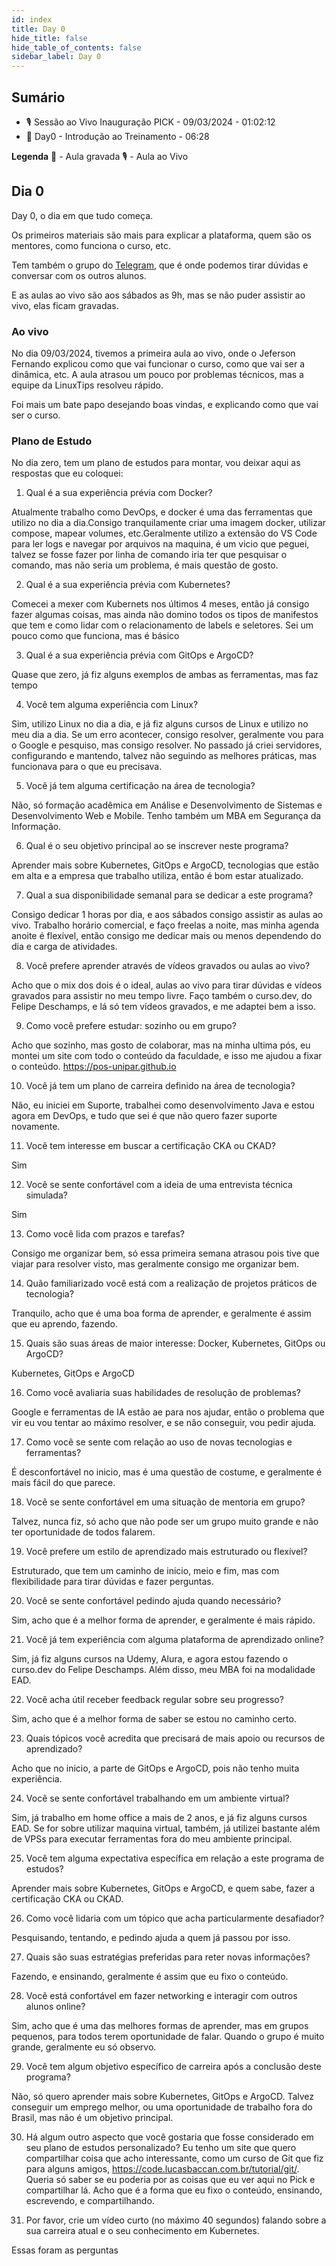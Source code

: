 ```yaml
---
id: index
title: Day 0
hide_title: false
hide_table_of_contents: false
sidebar_label: Day 0
---
```


## Sumário

- 🎙️ Sessão ao Vivo Inauguração PICK - 09/03/2024 - 01:02:12
- 🎥 Day0 - Introdução ao Treinamento - 06:28

**Legenda**
🎥 - Aula gravada
🎙️ - Aula ao Vivo

## Dia 0

Day 0, o dia em que tudo começa.

Os primeiros materiais são mais para explicar a plataforma, quem são os mentores, como funciona o curso, etc.

Tem também o grupo do [Telegram](https://t.me/canalLINUXtips), que é onde podemos tirar dúvidas e conversar com os outros alunos.

E as aulas ao vivo são aos sábados as 9h, mas se não puder assistir ao vivo, elas ficam gravadas.

### Ao vivo

No dia 09/03/2024, tivemos a primeira aula ao vivo, onde o Jeferson Fernando explicou como que vai funcionar o curso, como que vai ser a dinâmica, etc. A aula atrasou um pouco por problemas técnicos, mas a equipe da LinuxTips resolveu rápido.

Foi mais um bate papo desejando boas vindas, e explicando como que vai ser o curso.

### Plano de Estudo

No dia zero, tem um plano de estudos para montar, vou deixar aqui as respostas que eu coloquei:

1. Qual é a sua experiência prévia com Docker?

Atualmente trabalho como DevOps, e docker é uma das ferramentas que utilizo no dia a dia.Consigo tranquilamente criar uma imagem docker, utilizar compose, mapear volumes, etc.Geralmente utilizo a extensão do VS Code para ler logs e navegar por arquivos na maquina, é um vicio que peguei, talvez se fosse fazer por linha de comando iria ter que pesquisar o comando, mas não seria um problema, é mais questão de gosto.

2. Qual é a sua experiência prévia com Kubernetes?

Comecei a mexer com Kubernets nos últimos 4 meses, então já consigo fazer algumas coisas, mas ainda não domino todos os tipos de manifestos que tem e como lidar com o relacionamento de labels e seletores.
Sei um pouco como que funciona, mas é básico

3. Qual é a sua experiência prévia com GitOps e ArgoCD?

Quase que zero, já fiz alguns exemplos de ambas as ferramentas, mas faz tempo

4. Você tem alguma experiência com Linux?

Sim, utilizo Linux no dia a dia, e já fiz alguns cursos de Linux e utilizo no meu dia a dia.
Se um erro acontecer, consigo resolver, geralmente vou para o Google e pesquiso, mas consigo resolver.
No passado já criei servidores, configurando e mantendo, talvez não seguindo as melhores práticas, mas funcionava para o que eu precisava.

5. Você já tem alguma certificação na área de tecnologia?

Não, só formação acadêmica em Análise e Desenvolvimento de Sistemas e Desenvolvimento Web e Mobile. Tenho também um MBA em Segurança da Informação.

6. Qual é o seu objetivo principal ao se inscrever neste programa?

Aprender mais sobre Kubernetes, GitOps e ArgoCD, tecnologias que estão em alta e a empresa que trabalho utiliza, então é bom estar atualizado.

7. Qual a sua disponibilidade semanal para se dedicar a este programa?

Consigo dedicar 1 horas por dia, e aos sábados consigo assistir as aulas ao vivo.
Trabalho horário comercial, e faço freelas a noite, mas minha agenda anoite é flexível, então consigo me dedicar mais ou menos dependendo do dia e carga de atividades.

8. Você prefere aprender através de vídeos gravados ou aulas ao vivo?

Acho que o mix dos dois é o ideal, aulas ao vivo para tirar dúvidas e vídeos gravados para assistir no meu tempo livre.
Faço também o curso.dev, do Felipe Deschamps, e lá só tem vídeos gravados, e me adaptei bem a isso.

9. Como você prefere estudar: sozinho ou em grupo?

Acho que sozinho, mas gosto de colaborar, mas na minha ultima pós, eu montei um site com todo o conteúdo da faculdade, e isso me ajudou a fixar o conteúdo. https://pos-unipar.github.io

10. Você já tem um plano de carreira definido na área de tecnologia?

Não, eu iniciei em Suporte, trabalhei como desenvolvimento Java e estou agora em DevOps, e tudo que sei é que não quero fazer suporte novamente.

11. Você tem interesse em buscar a certificação CKA ou CKAD?

Sim

12. Você se sente confortável com a ideia de uma entrevista técnica simulada?

Sim

13. Como você lida com prazos e tarefas?

Consigo me organizar bem, só essa primeira semana atrasou pois tive que viajar para resolver visto, mas geralmente consigo me organizar bem.

14. Quão familiarizado você está com a realização de projetos práticos de tecnologia?

Tranquilo, acho que é uma boa forma de aprender, e geralmente é assim que eu aprendo, fazendo.

15. Quais são suas áreas de maior interesse: Docker, Kubernetes, GitOps ou ArgoCD?

Kubernetes, GitOps e ArgoCD

16. Como você avaliaria suas habilidades de resolução de problemas?

Google e ferramentas de IA estão ae para nos ajudar, então o problema que vir eu vou tentar ao máximo resolver, e se não conseguir, vou pedir ajuda.

17. Como você se sente com relação ao uso de novas tecnologias e ferramentas?

É desconfortável no inicio, mas é uma questão de costume, e geralmente é mais fácil do que parece.

18. Você se sente confortável em uma situação de mentoria em grupo?

Talvez, nunca fiz, só acho que não pode ser um grupo muito grande e não ter oportunidade de todos falarem.

19. Você prefere um estilo de aprendizado mais estruturado ou flexível?

Estruturado, que tem um caminho de inicio, meio e fim, mas com flexibilidade para tirar dúvidas e fazer perguntas.

20. Você se sente confortável pedindo ajuda quando necessário?

Sim, acho que é a melhor forma de aprender, e geralmente é mais rápido.

21. Você já tem experiência com alguma plataforma de aprendizado online?

Sim, já fiz alguns cursos na Udemy, Alura, e agora estou fazendo o curso.dev do Felipe Deschamps. Além disso, meu MBA foi na modalidade EAD.

22. Você acha útil receber feedback regular sobre seu progresso?

Sim, acho que é a melhor forma de saber se estou no caminho certo.

23. Quais tópicos você acredita que precisará de mais apoio ou recursos de aprendizado?

Acho que no inicio, a parte de GitOps e ArgoCD, pois não tenho muita experiência.

24. Você se sente confortável trabalhando em um ambiente virtual?

Sim, já trabalho em home office a mais de 2 anos, e já fiz alguns cursos EAD. Se for sobre utilizar maquina virtual, também, já utilizei bastante além de VPSs para executar ferramentas fora do meu ambiente principal.

25. Você tem alguma expectativa específica em relação a este programa de estudos?

Aprender mais sobre Kubernetes, GitOps e ArgoCD, e quem sabe, fazer a certificação CKA ou CKAD.

26. Como você lidaria com um tópico que acha particularmente desafiador?

Pesquisando, tentando, e pedindo ajuda a quem já passou por isso.

27. Quais são suas estratégias preferidas para reter novas informações?

Fazendo, e ensinando, geralmente é assim que eu fixo o conteúdo.

28. Você está confortável em fazer networking e interagir com outros alunos online?

Sim, acho que é uma das melhores formas de aprender, mas em grupos pequenos, para todos terem oportunidade de falar. Quando o grupo é muito grande, geralmente eu só observo.

29. Você tem algum objetivo específico de carreira após a conclusão deste programa?

Não, só quero aprender mais sobre Kubernetes, GitOps e ArgoCD. Talvez conseguir um emprego melhor, ou uma oportunidade de trabalho fora do Brasil, mas não é um objetivo principal.

30. Há algum outro aspecto que você gostaria que fosse considerado em seu plano de estudos personalizado?
    Eu tenho um site que quero compartilhar coisa que acho interessante, como um curso de Git que fiz para alguns amigos, https://code.lucasbaccan.com.br/tutorial/git/. Queria só saber se eu poderia por as coisas que eu ver aqui no Pick e compartilhar lá. Acho que é a forma que eu fixo o conteúdo, ensinando, escrevendo, e compartilhando.

31. Por favor, crie um vídeo curto (no máximo 40 segundos) falando sobre a sua carreira atual e o seu conhecimento em Kubernetes.

Essas foram as perguntas
